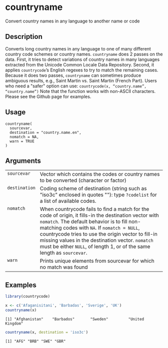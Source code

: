 
# countryname

Convert country names in any language to another name or code

## Description

Converts long country names in any language to one of many different
country code schemes or country names. <code>countryname</code> does 2
passes on the data. First, it tries to detect variations of country
names in many languages extracted from the Unicode Common Locale Data
Repository. Second, it applies <code>countrycode</code>’s English
regexes to try to match the remaining cases. Because it does two passes,
<code>countryname</code> can sometimes produce ambiguous results, e.g.,
Saint Martin vs. Saint Martin (French Part). Users who need a "safer"
option can use: <code>countrycode(x, “country.name”,
“country.name”)</code> Note that the function works with non-ASCII
characters. Please see the Github page for examples.

## Usage

<pre><code class='language-R'>countryname(
  sourcevar,
  destination = "country.name.en",
  nomatch = NA,
  warn = TRUE
)
</code></pre>

## Arguments

<table>
<tr>
<td style="white-space: nowrap; font-family: monospace; vertical-align: top">
<code id="countryname_:_sourcevar">sourcevar</code>
</td>
<td>
Vector which contains the codes or country names to be converted
(character or factor)
</td>
</tr>
<tr>
<td style="white-space: nowrap; font-family: monospace; vertical-align: top">
<code id="countryname_:_destination">destination</code>
</td>
<td>
Coding scheme of destination (string such as "iso3c" enclosed in quotes
""): type <code>?codelist</code> for a list of available codes.
</td>
</tr>
<tr>
<td style="white-space: nowrap; font-family: monospace; vertical-align: top">
<code id="countryname_:_nomatch">nomatch</code>
</td>
<td>
When countrycode fails to find a match for the code of origin, it
fills-in the destination vector with <code>nomatch</code>. The default
behavior is to fill non-matching codes with <code>NA</code>. If
<code>nomatch = NULL</code>, countrycode tries to use the origin vector
to fill-in missing values in the destination vector.
<code>nomatch</code> must be either <code>NULL</code>, of length 1, or
of the same length as <code>sourcevar</code>.
</td>
</tr>
<tr>
<td style="white-space: nowrap; font-family: monospace; vertical-align: top">
<code id="countryname_:_warn">warn</code>
</td>
<td>
Prints unique elements from sourcevar for which no match was found
</td>
</tr>
</table>

## Examples

``` r
library(countrycode)

x <- c('Afaganisitani', 'Barbadas', 'Sverige', 'UK')
countryname(x)
```

    [1] "Afghanistan"    "Barbados"       "Sweden"         "United Kingdom"

``` r
countryname(x, destination = 'iso3c')
```

    [1] "AFG" "BRB" "SWE" "GBR"
